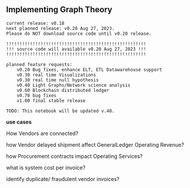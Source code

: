 ## Implementing Graph Theory

    current release: v0.18
    next planned release: v0.20 Aug 27, 2023.
    Please do NOT download source code until v0.20 release.

    !!!!!!!!!!!!!!!!!!!!!!!!!!!!!!!!!!!!!!!!!!!!!!!!!!!!!
    !!! source code will available v0.20 Aug 27, 2023 !!!
    !!!!!!!!!!!!!!!!!!!!!!!!!!!!!!!!!!!!!!!!!!!!!!!!!!!!!

    planned feature requests:
        v0.20 Bug fixes, enhance ELT, ETL Datawarehouse support
        v0.30 real time Visualizations
        v0.30 real time null hypothesis
        v0.40 Light Graphs/Network science analysis
        v0.60 Blockchain distributed ledger
        v0.70 bug fixes
        v1.00 final stable release

`TODO: This notebook will be updated v.40.`

**use cases** 

How Vendors are connected?

how Vendor delayed shipment affect GeneralLedger Operating Revenue? 

how Procurement contracts impact Operating Services?

what is system cost per invoice?

identify duplicate/ fraudulent vendor invoices?